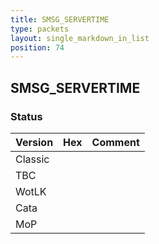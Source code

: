 ```yaml
---
title: SMSG_SERVERTIME
type: packets
layout: single_markdown_in_list
position: 74
---
```


## SMSG_SERVERTIME

### Status

Version    | Hex        | Comment
---------- | ---------- | ---------- 
Classic    |            |
TBC        |            |
WotLK      |            |
Cata       |            |
MoP        |            |